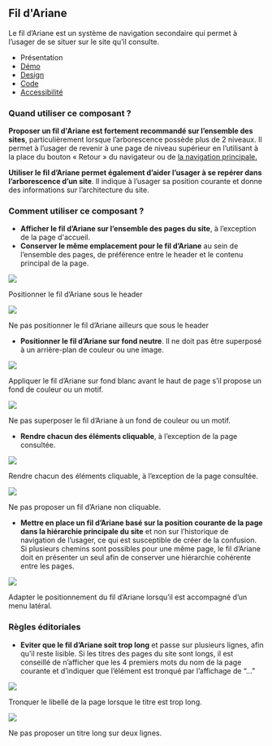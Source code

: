 
## Fil d'Ariane

Le fil d’Ariane est un système de navigation secondaire qui permet à l’usager de se situer sur le site qu’il consulte.


- Présentation
- [Démo](./demo/index.md)
- [Design](./design/index.md)
- [Code](./code/index.md)
- [Accessibilité](./accessibility/index.md)



### Quand utiliser ce composant ?

**Proposer un fil d'Ariane est fortement recommandé sur l’ensemble des sites**, particulièrement lorsque l’arborescence possède plus de 2 niveaux. Il permet à l’usager de revenir à une page de niveau supérieur en l’utilisant à la place du bouton « Retour » du navigateur ou de [la navigation principale.](../../../navigation/_part/doc/index.md)

**Utiliser le fil d’Ariane permet également d’aider l’usager à se repérer dans l’arborescence d’un site**. Il indique à l’usager sa position courante et donne des informations sur l’architecture du site.

### Comment utiliser ce composant ?

- **Afficher le fil d’Ariane sur l’ensemble des pages du site**, à l’exception de la page d'accueil.
- **Conserver le même emplacement pour le fil d’Ariane** au sein de l’ensemble des pages, de préférence entre le header et le contenu principal de la page.



![](./assets/_asset/use/do-1.png)

Positionner le fil d’Ariane sous le header



![](./assets/_asset/use/dont-1.png)

Ne pas positionner le fil d’Ariane ailleurs que sous le header


- **Positionner le fil d’Ariane sur fond neutre**. Il ne doit pas être superposé à un arrière-plan de couleur ou une image.


![](./assets/_asset/use/do-2.png)

Appliquer le fil d’Ariane sur fond blanc avant le haut de page s’il propose un fond de couleur ou un motif.



![](./assets/_asset/use/dont-2.png)

Ne pas superposer le fil d’Ariane à un fond de couleur ou un motif.


- **Rendre chacun des éléments cliquable**, à l’exception de la page consultée.


![](./assets/_asset/use/do-3.png)

Rendre chacun des éléments cliquable, à l’exception de la page consultée.



![](./assets/_asset/use/dont-3.png)

Ne pas proposer un fil d’Ariane non cliquable.


- **Mettre en place un fil d’Ariane basé sur la position courante de la page dans la hiérarchie principale du site** et non sur l’historique de navigation de l’usager, ce qui est susceptible de créer de la confusion. Si plusieurs chemins sont possibles pour une même page, le fil d’Ariane doit en présenter un seul afin de conserver une hiérarchie cohérente entre les pages.


![](./assets/_asset/use/do-4.png)

Adapter le positionnement du fil d’Ariane lorsqu’il est accompagné d’un menu latéral.



### Règles éditoriales

- **Eviter que le fil d’Ariane soit trop long** et passe sur plusieurs lignes, afin qu’il reste lisible. Si les titres des pages du site sont longs, il est conseillé de n’afficher que les 4 premiers mots du nom de la page courante et d’indiquer que l’élément est tronqué par l’affichage de “…”



![](./assets/_asset/edit/do-1.png)

Tronquer le libellé de la page lorsque le titre est trop long.



![](./assets/_asset/edit/dont-1.png)

Ne pas proposer un titre long sur deux lignes.


